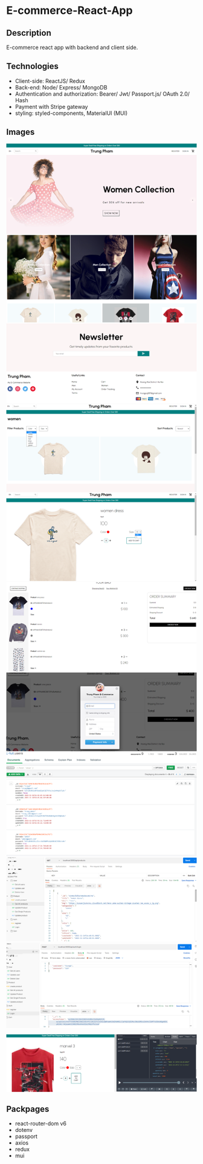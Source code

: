 # E-commerce-React-App

## Description
E-commerce react app with backend and client side.
## Technologies
- Client-side: ReactJS/ Redux
- Back-end: Node/ Express/ MongoDB
- Authentication and authorization: Bearer/ Jwt/ Passport.js/ OAuth 2.0/ Hash 
- Payment with Stripe gateway
- styling: styled-components, MaterialUI (MUI)
## Images
![1](/homepage_1.png)
![2](/homepage_2.png)
![3](/homepage_3.png)
![7](/category.png)
![8](/productID.png)
![9](/cart.png)
![10](/checkout.png)
![4](/Mongo.png)
![5](/POSTMAN.png)
![6](/POSTMAN_2.png)

![11](/redux.png)

## Packpages
- react-router-dom v6 
- dotenv
- passport
- axios
- redux
- mui
